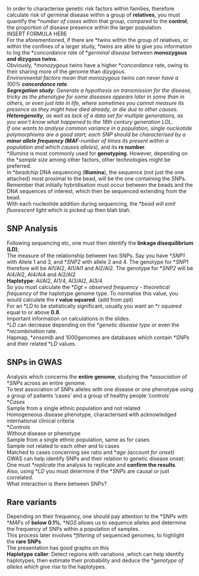In order to characterise genetic risk factors within families, therefore calculate risk of germinal disease within a group of **relatives**, you must quantify the **number of cases* within that group, compared to the **control**; the proportion of disease presence within the larger population.  
   INSERT FORMULA HERE  
For the aforementioned, if there are **twins* within the group of relatives, or within the confines of a larger study, **twins* are able to give you information to log the **concordance rate* of **germinal disease* between **monozygous and dizygous twins**.   
  Obviously, **monozygous twins* have a higher **concordance* rate, owing to their sharing more of the genome than dizygous.   
  **Environmental factors* mean that monozygous twins **can never have a 100%* **concordance rate**.  
**Segregation study**: Generate a hypothesis on transmission for the disease, tricky as the phenotype for some diseases appears later in some than in others, or even just late in life, where sometimes you cannot measure its presence as they might have died already, or die due to other causes.  
**Heterogeneity**, as well as lack of a data set for multiple generations, as you won't know what happened to the 18th century generation LOL.  
If one wants to analyse **common variance* in a population, **single nucleotide polymorphisms* are a good start; each SNP should be characterised by a **minor allele frequency (MAF**\-number of times its present within a population and which causes alleles**)**, and its **rs number**.   
**Illumina* is most commonly used for **genotyping**. However, depending on the **sample size* among other factors, other technologies might be preferred.   
In **beadchip* DNA sequencing (**Illumina**), the sequence (not just the one attached) most proximal to the bead, will be the one containing the SNPs. Remember that initially hybridisation must occur between the beads and the DNA sequences of interest, which then be sequenced extending from the bead.  
With each nucleotide addition during sequencing, the **bead will emit fluorescent light* which is picked up then blah blah.

## SNP Analysis

 Following sequencing etc, one must then identify the **linkage disequilibrium (LD)**;   
   The measure of the relationship between two SNPs. Say you have **SNP1* with Allele 1 and 3, and **SNP2* with allele 2 and 4\. The genotype for **SNP1* therefore will be Al1/Al2, Al1/Al1 and Al2/Al2. The genotype for **SNP2* will be Al4/Al2, Al4/Al4 and Al2/Al2  
   **Haplotype**: Al/Al2, Al1/4, Al3/Al2, Al3/4  
   So you must calculate the **Dgt \= observed frequency \- theoretical frequency* of the haplotype genome type. To normalise this value, you would calculate the **r value squared**. (add from ppt)  
   For an **LD* to be statistically significant, usually you want an **r squared* equal to or above **0.8**.  
   Important information on calculations in the slides.  
 **LD* can decrease depending on the **genetic disease type* or even the **recombination* rate.  
 Hapmap, **ensemlb* and 1000genomes are databases which contain **SNPs* and their related **LD* values.

## SNPs in GWAS

 Analysis which concerns the **entire genome**, studying the **association* of **SNPs* across an entire genome.  
 To test association of SNPs alleles with one disease or one phenotype using a group of patients ‘cases’ and a group of healthy people ‘controls’  
 **Cases*  
   Sample from a single ethnic population and not related  
   Homogeneous disease phenotype, characterised with acknowledged international clinical criteria  
 **Controls*  
   Without disease or phenotype  
   Sample from a single ethnic population, same as for cases  
   Sample not related to each other and to cases  
   Matched to cases concerning sex ratio and **age (account for onset)*  
 GWAS can help identify SNPs and their relation to genetic disease onset:  
   One must **replicate* the analysis to replicate and **confirm the results**.  
   Also, using **LD* you must determine if the **SNPs* are causal or just correlated.  
   What interaction is there between SNPs?

## Rare variants

 Depending on their frequency, one should pay attention to the **SNPs* with **MAFs* of **below 0.1%**, **NGS* allows us to sequence alleles and determine the frequency of SNPs within a population of samples.  
 This process later involves **filtering* of sequenced genomes, to highlight the **rare SNPs**.  
 The presentation has good graphs on this  
 **Haplotype caller**: Detect regions with variations ,which can help identify haplotypes, then estimate their probability and deduce the **genotype of alleles which give rise* to the haplotypes.

